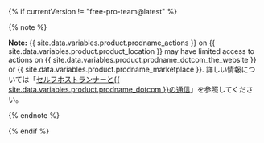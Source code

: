 {% if currentVersion != "free-pro-team@latest" %}

{% note %}

**Note:** {{ site.data.variables.product.prodname_actions }} on {{ site.data.variables.product.product_location }} may have limited access to actions on {{ site.data.variables.product.prodname_dotcom_the_website }} or {{ site.data.variables.product.prodname_marketplace }}. 詳しい情報については「[セルフホストランナーと{{ site.data.variables.product.prodname_dotcom }}の通信](#communication-between-self-hosted-runners-and-github)」を参照してください。

{% endnote %}

{% endif %}
